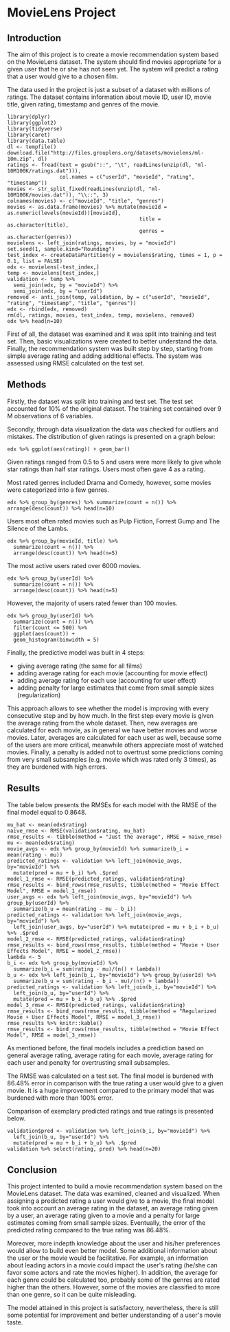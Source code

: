 # MovieLens Project

## Introduction

The aim of this project is to create a movie recommendation system based on the MovieLens dataset. The system should find movies appropriate for a given user that he or she has not seen yet. The system will predict a rating that a user would give to a chosen film.

The data used in the project is just a subset of a dataset with millions of ratings. The dataset contains information about movie ID, user ID, movie title, given rating, timestamp and genres of the movie.

```{r, echo=FALSE, message=FALSE, warning=FALSE}
library(dplyr)
library(ggplot2)
library(tidyverse)
library(caret)
library(data.table)
dl <- tempfile()
download.file("http://files.grouplens.org/datasets/movielens/ml-10m.zip", dl)
ratings <- fread(text = gsub("::", "\t", readLines(unzip(dl, "ml-10M100K/ratings.dat"))),
                 col.names = c("userId", "movieId", "rating", "timestamp"))
movies <- str_split_fixed(readLines(unzip(dl, "ml-10M100K/movies.dat")), "\\::", 3)
colnames(movies) <- c("movieId", "title", "genres")
movies <- as.data.frame(movies) %>% mutate(movieId = as.numeric(levels(movieId))[movieId],
                                           title = as.character(title),
                                           genres = as.character(genres))
movielens <- left_join(ratings, movies, by = "movieId")
set.seed(1, sample.kind="Rounding")
test_index <- createDataPartition(y = movielens$rating, times = 1, p = 0.1, list = FALSE)
edx <- movielens[-test_index,]
temp <- movielens[test_index,]
validation <- temp %>% 
  semi_join(edx, by = "movieId") %>%
  semi_join(edx, by = "userId")
removed <- anti_join(temp, validation, by = c("userId", "movieId", "rating", "timestamp", "title", "genres"))
edx <- rbind(edx, removed)
rm(dl, ratings, movies, test_index, temp, movielens, removed)
edx %>% head(n=10)
```

First of all, the dataset was examined and it was split into training and test set. Then, basic visualizations were created to better understand the data. Finally, the recommendation system was built step by step, starting from simple average rating and adding additional effects. The system was assessed using RMSE calculated on the test set.


## Methods

Firstly, the dataset was split into training and test set. The test set accounted for 10% of the original dataset. The training set contained over 9 M observations of 6 variables.

Secondly, through data visualization the data was checked for outliers and mistakes. The distribution of given ratings is presented on a graph below:
```{r, echo=FALSE}
edx %>% ggplot(aes(rating)) + geom_bar()
```

Given ratings ranged from 0.5 to 5 and users were more likely to give whole star ratings than half star ratings. Users most often gave 4 as a rating.

Most rated genres included Drama and Comedy, however, some movies were categorized into a few genres.
```{r, echo=FALSE}
edx %>% group_by(genres) %>% summarize(count = n()) %>% arrange(desc(count)) %>% head(n=10)
```

Users most often rated movies such as Pulp Fiction, Forrest Gump and The Silence of the Lambs.
```{r, echo=FALSE}
edx %>% group_by(movieId, title) %>%
  summarize(count = n()) %>%
  arrange(desc(count)) %>% head(n=5)
```

The most active users rated over 6000 movies.
```{r, echo=FALSE}
edx %>% group_by(userId) %>%
  summarize(count = n()) %>%
  arrange(desc(count)) %>% head(n=5)
```

However, the majority of users rated fewer than 100 movies.
```{r, echo=FALSE}
edx %>% group_by(userId) %>%
  summarize(count = n()) %>%
  filter(count <= 500) %>%
  ggplot(aes(count)) +
  geom_histogram(binwidth = 5)
```

Finally, the predictive model was built in 4 steps:

* giving average rating (the same for all films)
* adding average rating for each movie (accounting for movie effect)
* adding average rating for each use (accounting for user effect)
* adding penalty for large estimates that come from small sample sizes (regularization)

This approach allows to see whether the model is improving with every consecutive step and by how much.
In the first step every movie is given the average rating from the whole dataset.
Then, new averages are calculated for each movie, as in general we have better movies and worse movies.
Later, averages are calculated for each user as well, because some of the users are more critical, meanwhile others appreciate most of watched movies.
Finally, a penalty is added not to overtrust some predictions coming from very small subsamples (e.g. movie which was rated only 3 times), as they are burdened with high errors.


## Results

The table below presents the RMSEs for each model with the RMSE of the final model equal to 0.8648.
```{r, echo=FALSE}
mu_hat <- mean(edx$rating)
naive_rmse <- RMSE(validation$rating, mu_hat)
rmse_results <- tibble(method = "Just the average", RMSE = naive_rmse)
mu <- mean(edx$rating)
movie_avgs <- edx %>% group_by(movieId) %>% summarize(b_i = mean(rating - mu))
predicted_ratings <- validation %>% left_join(movie_avgs, by="movieId") %>%
  mutate(pred = mu + b_i) %>% .$pred
model_1_rmse <- RMSE(predicted_ratings, validation$rating)
rmse_results <- bind_rows(rmse_results, tibble(method = "Movie Effect Model", RMSE = model_1_rmse))
user_avgs <- edx %>% left_join(movie_avgs, by="movieId") %>% group_by(userId) %>%
  summarize(b_u = mean(rating - mu - b_i))
predicted_ratings <- validation %>% left_join(movie_avgs, by="movieId") %>%
  left_join(user_avgs, by="userId") %>% mutate(pred = mu + b_i + b_u) %>% .$pred
model_2_rmse <- RMSE(predicted_ratings, validation$rating)
rmse_results <- bind_rows(rmse_results, tibble(method = "Movie + User Effects Model", RMSE = model_2_rmse))
lambda <- 5
b_i <- edx %>% group_by(movieId) %>%
  summarize(b_i = sum(rating - mu)/(n() + lambda))
b_u <- edx %>% left_join(b_i, by="movieId") %>% group_by(userId) %>% 
  summarize(b_u = sum(rating - b_i - mu)/(n() + lambda))
predicted_ratings <- validation %>% left_join(b_i, by="movieId") %>% 
  left_join(b_u, by="userId") %>%
  mutate(pred = mu + b_i + b_u) %>% .$pred
model_3_rmse <- RMSE(predicted_ratings, validation$rating)
rmse_results <- bind_rows(rmse_results, tibble(method = "Regularized Movie + User Effects Model", RMSE = model_3_rmse))
rmse_results %>% knitr::kable()
rmse_results <- bind_rows(rmse_results, tibble(method = "Movie Effect Model", RMSE = model_3_rmse))
```

As mentioned before, the final models includes a prediction based on general average rating, average rating for each movie, average rating for each user and penalty for overtrusting small subsamples.

The RMSE was calculated on a test set. The final model is burdened with 86.48% error in comparison with the true rating a user would give to a given movie. It is a huge improvement compared to the primary model that was burdened with more than 100% error.

Comparison of exemplary predicted ratings and true ratings is presented below.
```{r, echo=FALSE}
validation$pred <- validation %>% left_join(b_i, by="movieId") %>% 
  left_join(b_u, by="userId") %>%
  mutate(pred = mu + b_i + b_u) %>% .$pred
validation %>% select(rating, pred) %>% head(n=20)
```


## Conclusion

This project intented to build a movie recommendation system based on the MovieLens dataset. The data was examined, cleaned and visualized. When assigning a predicted rating a user would give to a movie, the final model took into account an average rating in the dataset, an average rating given by a user, an average rating given to a movie and a penalty for large estimates coming from small sample sizes. Eventually, the error of the predicted rating compared to the true rating was 86.48%.

Moreover, more indepth knowledge about the user and his/her preferences would allow to build even better model. Some additional information about the user or the movie would be facilitative. For example, an information about leading actors in a movie could impact the user's rating (he/she can favor some actors and rate the movies higher). In addition, the average for each genre could be calculated too, probably some of the genres are rated higher than the others. However, some of the movies are classified to more than one genre, so it can be quite misleading.

The model attained in this project is satisfactory, nevertheless, there is still some potential for improvement and better understanding of a user's movie taste.
